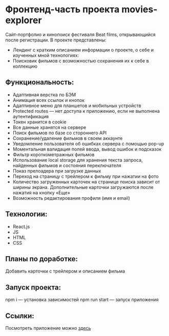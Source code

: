 # Фронтенд-часть проекта movies-explorer

Сайт-портфолио и кинопоиск фестиваля Beat films, открывающийся после регистрации.
В проекте представлены:
- Лендинг c кратким описанием информации о проекте, о себе и изученных мной технологиях:
- Поисковик фильмов с возможностью сохранения их к себе в коллекцию

## Функциональность:
- Адаптивная верстка по БЭМ
- Анимация всех ссылок и кнопок
- Адаптивное меню для планшетов и мобильных устройств
- Protected routes — нет доступа к приложению, если не выполнена аутентификация
- Токен хранится в cookie
- Все данные хранятся на сервере
- Поиск фильмов по базе со стороннего API
- Сохранение/удаление фильмов в своем аккаунте
- Уведомление пользователя об ошибках сервера с помощью pop-up
- Моментальная валидация полей ввода, вывод ошибок и подсказок
- Фильтр короткометражных фильмов
- Использование local storage для хранения текста запроса, найденных фильмов и состояния переключателя
- Показ прелоадера при загрузке данных
- Переход на страницу с трейлером к фильму при нажатии на фото
- Количество загруженных карточек на странице поиска зависит от ширины экрана. Дополнительные карточки загружаются после нажатия на кнопку «Еще»
- Возможность редактирования профиля (имя и email)

## Технологии:
- React.js
- JS
- HTML
- CSS

## Планы по доработке:
Добавить карточки с трейлером и описанием фильма

## Запуск проекта:
npm i — установка зависимостей
npm run start — запуск приложения

## Ссылки:
Посмотреть приложение можно [здесь](https://films.lizab.nomoredomains.club/)